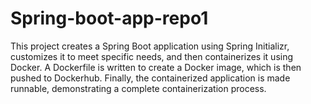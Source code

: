 # Spring-boot-app-repo1
This project creates a Spring Boot application using Spring Initializr, customizes it to meet specific needs, and then containerizes it using Docker. A Dockerfile is written to create a Docker image, which is then pushed to Dockerhub. Finally, the containerized application is made runnable, demonstrating a complete containerization process.
